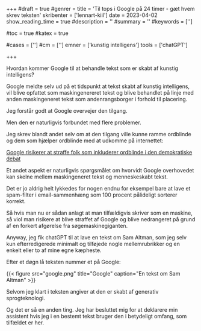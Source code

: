 +++
#draft = true
#genrer =
title = 'Til tops i Google på 24 timer - gæt hvem skrev teksten'
skribenter = ['lennart-kiil']
date = 2023-04-02
show_reading_time = true
#description = ''
#summary = ''
#keywords = ['']


#toc = true
#katex = true

#cases = ['']
#cm = ['']
emner = ['kunstig intelligens']
tools = ['chatGPT']



+++

Hvordan kommer Google til at behandle tekst som er skabt af kunstig intelligens?

Google meldte selv ud på et tidspunkt at tekst skabt af kunstig intelligens, vil blive opfattet som maskingenereret tekst og blive behandlet på linje med anden maskingeneret tekst som andenrangsborger i forhold til placering.

Jeg forstår godt at Google overvejer den tilgang.

Men den er naturligvis forbundet med flere problemer.

Jeg skrev blandt andet selv om at den tilgang ville kunne ramme ordblinde og dem som hjælper ordblinde med at udkomme på internettet:

[Google risikerer at straffe folk som inkluderer ordblinde i den demokratiske debat](https://www.kiils.dk/erfaring/nlp/chatgpt-google/)

Et andet aspekt er naturligvis spørgsmålet om hvorvidt Google overhovedet kan skelne mellem maskingeneret tekst og menneskeskabt tekst.

Det er jo aldrig helt lykkedes for nogen endnu for eksempel bare at lave et spam-filter i email-sammenhæng som 100 procent pålideligt sorterer korrekt.

Så hvis man nu er sådan anlagt at man tilfældigvis skriver som en maskine, så viol man risikere at blive straffet af Google og blive nedrangeret på grund af en forkert afgørelse fra søgemaskinegiganten.

Anyway, jeg fik chatGPT til at lave en tekst om Sam Altman, som jeg selv kun efterredigerede minimalt og tilføjede nogle mellemrubrikker og en enkelt eller to af mine egne kæpheste.

Efter et døgn lå teksten nummer et på Google:

{{< figure src="google.png" title="Google" caption="En tekst om Sam Altman" >}}

Selvom jeg klart i teksten angiver at den er skabt af generativ sprogteknologi.

Og det er så en anden ting. Jeg har besluttet mig for at deklarere min assistent hvis jeg i en bestemt tekst bruger den i betydeligt omfang, som tilfældet er her.


